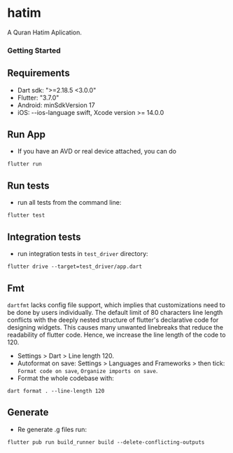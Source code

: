 # hatim

A Quran Hatim Aplication.

### Getting Started

## Requirements
- Dart sdk: ">=2.18.5 <3.0.0"
- Flutter: "3.7.0"
- Android: minSdkVersion 17
- iOS: --ios-language swift, Xcode version >= 14.0.0

## Run App
* If you have an AVD or real device attached, you can do
```
flutter run
```

## Run tests
* run all tests from the command line:
```
flutter test
```

## Integration tests
* run integration tests in `test_driver` directory:
```
flutter drive --target=test_driver/app.dart
```

## Fmt
`dartfmt` lacks config file support, which implies that customizations need to be done by users individually. The default 
limit of 80 characters line length conflicts with the deeply nested structure of flutter's declarative code for designing 
widgets. This causes many unwanted linebreaks that reduce the readability of flutter code. Hence, we increase the line
length of the code to 120.

* Settings > Dart > Line length 120.
* Autoformat on save: Settings > Languages and Frameworks > then tick: `Format code on save`, `Organize imports on save`.
* Format the whole codebase with:
```
dart format . --line-length 120
```
## Generate
* Re generate .g files run:
```
flutter pub run build_runner build --delete-conflicting-outputs
```